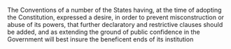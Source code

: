 The Conventions of a number of the States having, at the time of adopting the Constitution, expressed a desire, in order to prevent misconstruction or abuse of its powers, that further declaratory and restrictive clauses should be added, and as extending the ground of public confidence in the Government will best insure the beneficent ends of its institution